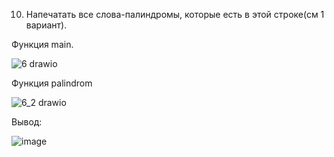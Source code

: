 10. Напечатать все слова-палиндромы, которые есть в этой
строке(см 1 вариант).

Функция main.

![6 drawio](https://github.com/Aleksandr912/Labs_PSTU_2023/assets/154664349/1736ba6f-a037-4d72-817f-5a04a9858f22)

Функция palindrom

![6_2 drawio](https://github.com/Aleksandr912/Labs_PSTU_2023/assets/154664349/65f9b9e0-79ed-4e17-81d1-b8ea1dd048e9)

Вывод:

![image](https://github.com/Aleksandr912/Labs_PSTU_2023/assets/154664349/7410c5ce-1011-4ba9-90d8-9f16ca2a1554)

